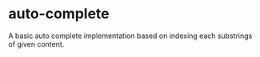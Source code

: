 # auto-complete 

A basic auto complete implementation based on indexing each substrings of given content.
